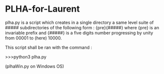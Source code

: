 # PLHA-for-Laurent

plha.py is a script which creates in a single directory a same level suite of ##### subdirectories of the following form :
{pre}{#####} where {pre} is an invariable prefix and {#####} is a five digits number progressing
by unity from 00001 to (here) 10000.

This script shall be ran with the command :

\>>>python3 plha.py

(plhaWin.py on Windows OS)

